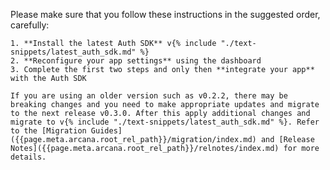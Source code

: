   Please make sure that you follow these instructions in the suggested order, carefully:
  
    1. **Install the latest Auth SDK** v{% include "./text-snippets/latest_auth_sdk.md" %}
    2. **Reconfigure your app settings** using the dashboard
    3. Complete the first two steps and only then **integrate your app** with the Auth SDK 
  
    If you are using an older version such as v0.2.2, there may be breaking changes and you need to make appropriate updates and migrate to the next release v0.3.0. After this apply additional changes and migrate to v{% include "./text-snippets/latest_auth_sdk.md" %}. Refer to the [Migration Guides]({{page.meta.arcana.root_rel_path}}/migration/index.md) and [Release Notes]({{page.meta.arcana.root_rel_path}}/relnotes/index.md) for more details.
